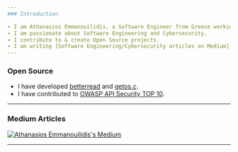 ```yaml
---
### Introduction

- I am Athanasios Emmanouilidis, a Software Engineer from Greece working for [Intelligen INC](https://www.intelligen.com).
- I am passionate about Software Engineering and Cybersecurity.
- I contribute to & create Open Source projects. 
- I am writing [Software Engineering/Cybersecurity articles on Medium](https://medium.com/@emmandev). I am a writer on [Level Up Coding publication](https://levelup.gitconnected.com/).
---
```


### Open Source

- I have developed [betterread](https://github.com/athanasiosem/betterread) and [getos.c](https://github.com/athanasiosem/getos.c).
- I have contributed to [OWASP API Security TOP 10](https://owasp.org/API-Security/editions/2019/el-gr/0x00-header/).

---

### Medium Articles

[![Athanasios Emmanouilidis's Medium](https://github-readme-medium.vercel.app/?username=emmandev)](https://medium.com/@emmandev)

---
